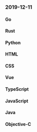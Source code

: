 ### 2019-12-11

#### Go

#### Rust

#### Python

#### HTML

#### CSS

#### Vue

#### TypeScript

#### JavaScript

#### Java

#### Objective-C
